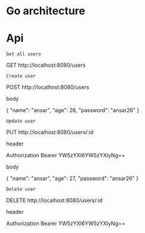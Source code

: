 # Go architecture

# Api 

`Get all users`

GET  http://localhost:8080/users

`Create user`

POST http://localhost:8080/users

body

{
    "name": "ansar",
    "age": 26,
    "password": "ansar26"
}

`Update user`

PUT http://localhost:8080/users/:id

header

Authorization Bearer YW5zYXI6YW5zYXIyNg==

body 

{
    "name": "ansar",
    "age": 27,
    "password": "ansar26"
}

`Delete user`

DELETE http://localhost:8080/users/:id

header

Authorization Bearer YW5zYXI6YW5zYXIyNg==